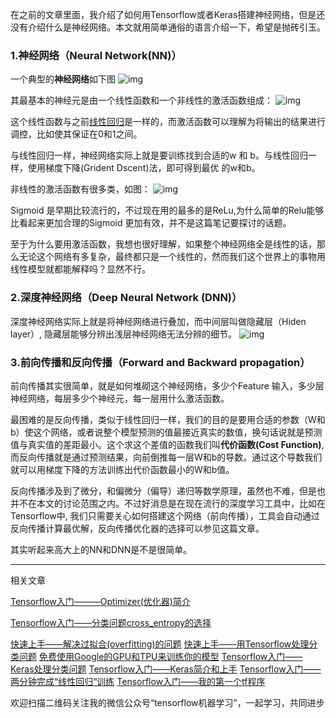 在之前的文章里面，我介绍了如何用Tensorflow或者Keras搭建神经网络，但是还没有介绍什么是神经网络。本文就用简单通俗的语言介绍一下，希望是抛砖引玉。

### 1.神经网络（Neural Network(NN)）

一个典型的**神经网络**如下图
![img](https://ws1.sinaimg.cn/large/006tNc79gy1g2cr7y2zwej30c8086q5e.jpg)

其最基本的神经元是由一个线性函数和一个非线性的激活函数组成：
![img](https://ws4.sinaimg.cn/large/006tNc79gy1g2cr847h7kj30cj051wfy.jpg)


这个线性函数与之前[线性回归](https://steemit.com/cn/@hongtao/ai-linear-regression)是一样的，而激活函数可以理解为将输出的结果进行调控，比如使其保证在0和1之间。

与线性回归一样，神经网络实际上就是要训练找到合适的w 和 b。与线性回归一样，使用梯度下降(Grident Dscent)法，即可得到最优 的w和b。

非线性的激活函数有很多类，如图：
![img](https://ws2.sinaimg.cn/large/006tNc79gy1g2cr8bb4htj30g309843s.jpg)


Sigmoid 是早期比较流行的，不过现在用的最多的是ReLu,为什么简单的Relu能够比看起来更加合理的Sigmoid 更加有效，并不是这篇笔记要探讨的话题。

至于为什么要用激活函数，我想也很好理解，如果整个神经网络全是线性的话，那么无论这个网络有多复杂，最终都只是一个线性的，然而我们这个世界上的事物用线性模型就都能解释吗？显然不行。

### 2.深度神经网络（Deep Neural Network (DNN)）

深度神经网络实际上就是将神经网络进行叠加，而中间层叫做隐藏层（Hiden layer）, 隐藏层能够分辨出浅层神经网络无法分辨的细节。
![img](https://ws1.sinaimg.cn/large/006tNc79gy1g2cr8m9s8kj30hs0ay43e.jpg)

### 3.前向传播和反向传播（Forward and Backward propagation）

前向传播其实很简单，就是如何堆砌这个神经网络，多少个Feature 输入，多少层神经网络，每层多少个神经元，每一层用什么激活函数。

最困难的是反向传播，类似于线性回归一样，我们的目的是要用合适的参数（W和b）使这个网络，或者说整个模型预测的值最接近真实的数值，换句话说就是预测值与真实值的差距最小。这个求这个差值的函数我们叫**代价函数(Cost Function)**, 而反向传播就是通过预测结果，向前倒推每一层W和b的导数。通过这个导数我们就可以用梯度下降的方法训练出代价函数最小的W和b值。

反向传播涉及到了微分，和偏微分（偏导）递归等数学原理，虽然也不难，但是也并不在本文的讨论范围之内。不过好消息是在现在流行的深度学习工具中，比如在Tensorflow中, 我们只需要关心如何搭建这个网络（前向传播），工具会自动通过反向传播计算最优解，反向传播优化器的选择可以参见这篇文章。

其实听起来高大上的NN和DNN是不是很简单。

* * *
相关文章

[Tensorflow入门———Optimizer(优化器)简介](http://mp.weixin.qq.com/s?__biz=MzU4NTg4MjM2NA==&mid=2247483697&idx=1&sn=df3943301226106817fe217c93767a78&chksm=fd828ea2caf507b42c65543a43ff8e5479b800ce84f2d2086e5c38bcc2406b342c7fa74fce6c#rd)

[Tensorflow入门——分类问题cross_entropy的选择](http://mp.weixin.qq.com/s?__biz=MzU4NTg4MjM2NA==&mid=2247483693&idx=1&sn=25971f9727b486ceb7470b215a780ada&chksm=fd828ebecaf507a8173a79fadea560d6ab30850aaf0826d65e336fc2726bd99a2e94a8f94b3d#rd)

[快速上手——解决过拟合(overfitting)的问题](http://mp.weixin.qq.com/s?__biz=MzU4NTg4MjM2NA==&mid=2247483688&idx=1&sn=60c97e12a69afd11d421f49de482d5d4&chksm=fd828ebbcaf507ade3d09cc7c49c1202e871d5d5afe9b57883d5c89dbae7075b0fbabd866e42&scene=21#wechat_redirect)
[快速上手——用Tensorflow处理分类问题](http://mp.weixin.qq.com/s?__biz=MzU4NTg4MjM2NA==&mid=2247483683&idx=1&sn=c1d8b401c05640398b195b1e76676c88&chksm=fd828eb0caf507a6ea4ebee4e44ca952bca81de820ef33235d76241ec42200cf8269edf0ab16&scene=21#wechat_redirect)
[免费使用Google的GPU和TPU来训练你的模型](http://mp.weixin.qq.com/s?__biz=MzU4NTg4MjM2NA==&mid=2247483668&idx=1&sn=c0522edd98f3ada940eb4b655cf1215b&chksm=fd828e87caf50791fa18af9c8d395e97096afdb94f06979a6635839c5a7493355faf4e2bf9e2&scene=21#wechat_redirect)
[Tensorflow入门——Keras处理分类问题](http://mp.weixin.qq.com/s?__biz=MzU4NTg4MjM2NA==&mid=2247483673&idx=1&sn=ac1204891e1e99c13930d07cdec9c307&chksm=fd828e8acaf5079cacb31cd23223615cc5e67049998ff1aa785d704a7ec549b17b71a1dcc448&scene=21#wechat_redirect)
[Tensorflow入门——Keras简介和上手](http://mp.weixin.qq.com/s?__biz=MzU4NTg4MjM2NA==&mid=2247483663&idx=1&sn=dcdb7b988c6243548fb32610498f60d1&chksm=fd828e9ccaf5078a285270ebfe529c887ed9c68318e2a9b120cc14c4e9e34d7b7816da3bf388&scene=21#wechat_redirect)
[Tensorflow入门——两分钟完成“线性回归“训练](http://mp.weixin.qq.com/s?__biz=MzU4NTg4MjM2NA==&mid=2247483659&idx=1&sn=eb15854d3360e50e7440914536146f89&chksm=fd828e98caf5078e8b2337711c96084aa01067d3ef0f8a971f1e29d34ea63f54709d130df450&scene=21#wechat_redirect)
[Tensorflow入门——我的第一个tf程序](http://mp.weixin.qq.com/s?__biz=MzU4NTg4MjM2NA==&mid=2247483653&idx=1&sn=2c669742d188c3078f2461ca22718781&chksm=fd828e96caf5078031d20ade9e027220f29c55a29ca2369fec0d26bec4f6752c3a9ff98e3952&scene=21#wechat_redirect)

欢迎扫描二维码关注我的微信公众号“tensorflow机器学习”，一起学习，共同进步
